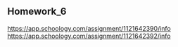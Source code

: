 ## Homework_6
https://app.schoology.com/assignment/1121642390/info
https://app.schoology.com/assignment/1121642392/info
